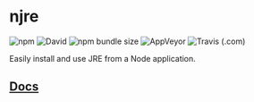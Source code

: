 # njre
![npm](https://img.shields.io/npm/v/njre.svg) ![David](https://img.shields.io/david/raftario/njre.svg) ![npm bundle size](https://img.shields.io/bundlephobia/minzip/njre.svg) ![AppVeyor](https://img.shields.io/appveyor/ci/raftario/njre.svg?label=appveyor+build) ![Travis (.com)](https://img.shields.io/travis/com/raftario/njre.svg?label=travis+build)

Easily install and use JRE from a Node application.

## [Docs](DOCS.md)
